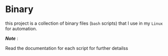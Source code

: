 # Binary

this project is a collection of binary files (`bash` scripts) that I use in my `Linux` for automation.

*__Note__* :

  Read the documentation for each script for further detailss
